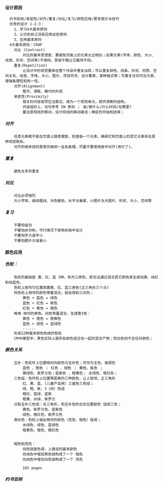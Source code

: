 ####  设计原则
      约书亚树/亲密性/对齐/重复/对比/复习/颜色应用/更多提示与技巧
      优秀的设计 1-2-3：
        1、学习4大基本原则
        2、认识到自己没有应用这些原则
        3、应用基本原则
      4大基本原则：CRAP
        对比 (Contrast)
            对比的基本思想是，要避免页面上的元素太过相似；如果元素(字体、颜色、大小、线宽、形状、空间等)不相同，那就干脆让它截然不同。
        重复(Repetition)
            让设计中的视觉要素在整个作品中重复出现；可以重复颜色、线条、形状、材质、空间关系、线宽、字体、大小、图片、项目符号、设计要素、某种格式等；可重复任何可见元素，增强条理性和统一性。
        对齐(Alignment)
            整齐、清晰、精巧的外观
        亲密性(Proximity)
            相关的内容或项应当靠近，成为一个视觉单元，提供清晰的结构。
            内容组织上，也可参考 5W 原则 ； 谁/做什么/什么时间/在哪里?
            要注意视线的移动，设计视线的移动路径；确定的开始和结束；

##### 对齐
        任意元素都不能在页面上随意摆放，检查每一个元素，确保它和页面上的其它元素存在某种视觉联系。
        对齐的根本目的是使页面统一且有条理。尽量不要使用居中对齐(用烂了)。

##### 重复
        避免太多的重复

##### 对比
        对比必须强烈
        大小字体、细线粗线、冷色暖色、水平与垂直、小图片与大图片、形状、大小、空间等

##### 复习
        不要怕留白
        不要怕非对称，可行情况下使用非居中设计
        不要怕字大或字小
        不要怕图片大或者小

#### 颜色应用
##### 色轮：
        色轮的基础是 黄、红、蓝 3种，称为三原色，即无法通过混合其它颜色来生成纯黄、纯红和纯蓝色。
        色轮上按均匀位置放置黄、红、蓝三原色(正三角形三个点)
        将色轮上相邻的颜色等量混合，就会得到三间色；
            黄色 + 蓝色 = 绿色
            蓝色 + 红色 = 紫色
            红色 + 黄色 = 橙色
        再用 相邻的原色、间色等量混合，生成第3色：
            黄色 + 橙色 = 橙黄色
            蓝色 + 绿色 = 蓝绿色
            ......
        形成12种基本颜色构成的色轮
        CMYK模型中，黑色实际上是所有颜色组合在一起的混合产物；而白色则不含任何颜色；

##### 颜色关系
        互补：色轮环上位置相对的颜色为互补色；可作为主色、强调色
            蓝色 、橙色 ； 红色 、绿色 ； 黄色、紫色 ；
            黄绿色、紫罗兰色；蓝紫色 、橙黄色； 水绿色、橙红色；
        三色组：色环轮上位置等距离的三种颜色，让人愉悦，正三角形
            红、黄、蓝，(儿童产品用）三基色三色组；
            绿、橙、紫，3（间）色组
            橙红、蓝绿、蓝紫
            橙黄、水绿、紫罗兰
        分裂互补三色组：长三角形，和互补色的左右位置颜色 组成三色；
            黄色、紫罗兰色、蓝紫色
            绿色、橙红色、紫罗兰色
        类似色：色轮上彼此相邻的颜色（亮色、暗色）组成；
            水绿色、绿色、蓝绿色
            橙黄色、橙色、橙红色


        暗色和亮色：
            纯色就是色调，上面说的基本颜色
            向纯色中增加黑色就构成了一个 暗色
            向纯色中增加白色就构成了一个 亮色

            102 pages






##### 约书亚树
